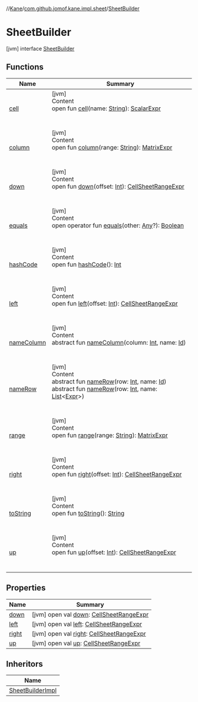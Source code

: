 //[Kane](../../index.md)/[com.github.jomof.kane.impl.sheet](../index.md)/[SheetBuilder](index.md)



# SheetBuilder  
 [jvm] interface [SheetBuilder](index.md)   


## Functions  
  
|  Name|  Summary| 
|---|---|
| <a name="com.github.jomof.kane.impl.sheet/SheetBuilder/cell/#kotlin.String/PointingToDeclaration/"></a>[cell](cell.md)| <a name="com.github.jomof.kane.impl.sheet/SheetBuilder/cell/#kotlin.String/PointingToDeclaration/"></a>[jvm]  <br>Content  <br>open fun [cell](cell.md)(name: [String](https://kotlinlang.org/api/latest/jvm/stdlib/kotlin/-string/index.html)): [ScalarExpr](../../com.github.jomof.kane/-scalar-expr/index.md)  <br><br><br>
| <a name="com.github.jomof.kane.impl.sheet/SheetBuilder/column/#kotlin.String/PointingToDeclaration/"></a>[column](column.md)| <a name="com.github.jomof.kane.impl.sheet/SheetBuilder/column/#kotlin.String/PointingToDeclaration/"></a>[jvm]  <br>Content  <br>open fun [column](column.md)(range: [String](https://kotlinlang.org/api/latest/jvm/stdlib/kotlin/-string/index.html)): [MatrixExpr](../../com.github.jomof.kane/-matrix-expr/index.md)  <br><br><br>
| <a name="com.github.jomof.kane.impl.sheet/SheetBuilder/down/#kotlin.Int/PointingToDeclaration/"></a>[down](down.md)| <a name="com.github.jomof.kane.impl.sheet/SheetBuilder/down/#kotlin.Int/PointingToDeclaration/"></a>[jvm]  <br>Content  <br>open fun [down](down.md)(offset: [Int](https://kotlinlang.org/api/latest/jvm/stdlib/kotlin/-int/index.html)): [CellSheetRangeExpr](../-cell-sheet-range-expr/index.md)  <br><br><br>
| <a name="kotlin/Any/equals/#kotlin.Any?/PointingToDeclaration/"></a>[equals](../../com.github.jomof.kane.impl.visitor/-difference-visitor/index.md#%5Bkotlin%2FAny%2Fequals%2F%23kotlin.Any%3F%2FPointingToDeclaration%2F%5D%2FFunctions%2F-1232148026)| <a name="kotlin/Any/equals/#kotlin.Any?/PointingToDeclaration/"></a>[jvm]  <br>Content  <br>open operator fun [equals](../../com.github.jomof.kane.impl.visitor/-difference-visitor/index.md#%5Bkotlin%2FAny%2Fequals%2F%23kotlin.Any%3F%2FPointingToDeclaration%2F%5D%2FFunctions%2F-1232148026)(other: [Any](https://kotlinlang.org/api/latest/jvm/stdlib/kotlin/-any/index.html)?): [Boolean](https://kotlinlang.org/api/latest/jvm/stdlib/kotlin/-boolean/index.html)  <br><br><br>
| <a name="kotlin/Any/hashCode/#/PointingToDeclaration/"></a>[hashCode](../../com.github.jomof.kane.impl.visitor/-difference-visitor/index.md#%5Bkotlin%2FAny%2FhashCode%2F%23%2FPointingToDeclaration%2F%5D%2FFunctions%2F-1232148026)| <a name="kotlin/Any/hashCode/#/PointingToDeclaration/"></a>[jvm]  <br>Content  <br>open fun [hashCode](../../com.github.jomof.kane.impl.visitor/-difference-visitor/index.md#%5Bkotlin%2FAny%2FhashCode%2F%23%2FPointingToDeclaration%2F%5D%2FFunctions%2F-1232148026)(): [Int](https://kotlinlang.org/api/latest/jvm/stdlib/kotlin/-int/index.html)  <br><br><br>
| <a name="com.github.jomof.kane.impl.sheet/SheetBuilder/left/#kotlin.Int/PointingToDeclaration/"></a>[left](left.md)| <a name="com.github.jomof.kane.impl.sheet/SheetBuilder/left/#kotlin.Int/PointingToDeclaration/"></a>[jvm]  <br>Content  <br>open fun [left](left.md)(offset: [Int](https://kotlinlang.org/api/latest/jvm/stdlib/kotlin/-int/index.html)): [CellSheetRangeExpr](../-cell-sheet-range-expr/index.md)  <br><br><br>
| <a name="com.github.jomof.kane.impl.sheet/SheetBuilder/nameColumn/#kotlin.Int#kotlin.Any/PointingToDeclaration/"></a>[nameColumn](name-column.md)| <a name="com.github.jomof.kane.impl.sheet/SheetBuilder/nameColumn/#kotlin.Int#kotlin.Any/PointingToDeclaration/"></a>[jvm]  <br>Content  <br>abstract fun [nameColumn](name-column.md)(column: [Int](https://kotlinlang.org/api/latest/jvm/stdlib/kotlin/-int/index.html), name: [Id](../../com.github.jomof.kane.impl/index.md#%5Bcom.github.jomof.kane.impl%2FId%2F%2F%2FPointingToDeclaration%2F%5D%2FClasslikes%2F-1232148026))  <br><br><br>
| <a name="com.github.jomof.kane.impl.sheet/SheetBuilder/nameRow/#kotlin.Int#kotlin.Any/PointingToDeclaration/"></a>[nameRow](name-row.md)| <a name="com.github.jomof.kane.impl.sheet/SheetBuilder/nameRow/#kotlin.Int#kotlin.Any/PointingToDeclaration/"></a>[jvm]  <br>Content  <br>abstract fun [nameRow](name-row.md)(row: [Int](https://kotlinlang.org/api/latest/jvm/stdlib/kotlin/-int/index.html), name: [Id](../../com.github.jomof.kane.impl/index.md#%5Bcom.github.jomof.kane.impl%2FId%2F%2F%2FPointingToDeclaration%2F%5D%2FClasslikes%2F-1232148026))  <br>abstract fun [nameRow](name-row.md)(row: [Int](https://kotlinlang.org/api/latest/jvm/stdlib/kotlin/-int/index.html), name: [List](https://kotlinlang.org/api/latest/jvm/stdlib/kotlin.collections/-list/index.html)<[Expr](../../com.github.jomof.kane/-expr/index.md)>)  <br><br><br>
| <a name="com.github.jomof.kane.impl.sheet/SheetBuilder/range/#kotlin.String/PointingToDeclaration/"></a>[range](range.md)| <a name="com.github.jomof.kane.impl.sheet/SheetBuilder/range/#kotlin.String/PointingToDeclaration/"></a>[jvm]  <br>Content  <br>open fun [range](range.md)(range: [String](https://kotlinlang.org/api/latest/jvm/stdlib/kotlin/-string/index.html)): [MatrixExpr](../../com.github.jomof.kane/-matrix-expr/index.md)  <br><br><br>
| <a name="com.github.jomof.kane.impl.sheet/SheetBuilder/right/#kotlin.Int/PointingToDeclaration/"></a>[right](right.md)| <a name="com.github.jomof.kane.impl.sheet/SheetBuilder/right/#kotlin.Int/PointingToDeclaration/"></a>[jvm]  <br>Content  <br>open fun [right](right.md)(offset: [Int](https://kotlinlang.org/api/latest/jvm/stdlib/kotlin/-int/index.html)): [CellSheetRangeExpr](../-cell-sheet-range-expr/index.md)  <br><br><br>
| <a name="kotlin/Any/toString/#/PointingToDeclaration/"></a>[toString](../../com.github.jomof.kane.impl.visitor/-difference-visitor/index.md#%5Bkotlin%2FAny%2FtoString%2F%23%2FPointingToDeclaration%2F%5D%2FFunctions%2F-1232148026)| <a name="kotlin/Any/toString/#/PointingToDeclaration/"></a>[jvm]  <br>Content  <br>open fun [toString](../../com.github.jomof.kane.impl.visitor/-difference-visitor/index.md#%5Bkotlin%2FAny%2FtoString%2F%23%2FPointingToDeclaration%2F%5D%2FFunctions%2F-1232148026)(): [String](https://kotlinlang.org/api/latest/jvm/stdlib/kotlin/-string/index.html)  <br><br><br>
| <a name="com.github.jomof.kane.impl.sheet/SheetBuilder/up/#kotlin.Int/PointingToDeclaration/"></a>[up](up.md)| <a name="com.github.jomof.kane.impl.sheet/SheetBuilder/up/#kotlin.Int/PointingToDeclaration/"></a>[jvm]  <br>Content  <br>open fun [up](up.md)(offset: [Int](https://kotlinlang.org/api/latest/jvm/stdlib/kotlin/-int/index.html)): [CellSheetRangeExpr](../-cell-sheet-range-expr/index.md)  <br><br><br>


## Properties  
  
|  Name|  Summary| 
|---|---|
| <a name="com.github.jomof.kane.impl.sheet/SheetBuilder/down/#/PointingToDeclaration/"></a>[down](down.md)| <a name="com.github.jomof.kane.impl.sheet/SheetBuilder/down/#/PointingToDeclaration/"></a> [jvm] open val [down](down.md): [CellSheetRangeExpr](../-cell-sheet-range-expr/index.md)   <br>
| <a name="com.github.jomof.kane.impl.sheet/SheetBuilder/left/#/PointingToDeclaration/"></a>[left](left.md)| <a name="com.github.jomof.kane.impl.sheet/SheetBuilder/left/#/PointingToDeclaration/"></a> [jvm] open val [left](left.md): [CellSheetRangeExpr](../-cell-sheet-range-expr/index.md)   <br>
| <a name="com.github.jomof.kane.impl.sheet/SheetBuilder/right/#/PointingToDeclaration/"></a>[right](right.md)| <a name="com.github.jomof.kane.impl.sheet/SheetBuilder/right/#/PointingToDeclaration/"></a> [jvm] open val [right](right.md): [CellSheetRangeExpr](../-cell-sheet-range-expr/index.md)   <br>
| <a name="com.github.jomof.kane.impl.sheet/SheetBuilder/up/#/PointingToDeclaration/"></a>[up](up.md)| <a name="com.github.jomof.kane.impl.sheet/SheetBuilder/up/#/PointingToDeclaration/"></a> [jvm] open val [up](up.md): [CellSheetRangeExpr](../-cell-sheet-range-expr/index.md)   <br>


## Inheritors  
  
|  Name| 
|---|
| <a name="com.github.jomof.kane.impl.sheet/SheetBuilderImpl///PointingToDeclaration/"></a>[SheetBuilderImpl](../-sheet-builder-impl/index.md)

